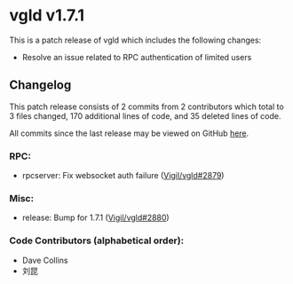 # vgld v1.7.1

This is a patch release of vgld which includes the following changes:

- Resolve an issue related to RPC authentication of limited users

## Changelog

This patch release consists of 2 commits from 2 contributors which total to 3
files changed, 170 additional lines of code, and 35 deleted lines of code.

All commits since the last release may be viewed on GitHub
[here](https://github.com/vigilnetwork/vgl/compare/release-v1.7.0...release-v1.7.1).

### RPC:

- rpcserver: Fix websocket auth failure ([Vigil/vgld#2879](https://github.com/vigilnetwork/vgl/pull/2879))

### Misc:

- release: Bump for 1.7.1 ([Vigil/vgld#2880](https://github.com/vigilnetwork/vgl/pull/2880))

### Code Contributors (alphabetical order):

- Dave Collins
- 刘昆
